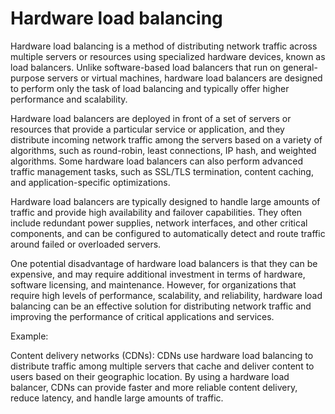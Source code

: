 # Hardware load balancing

Hardware load balancing is a method of distributing network traffic across multiple servers or resources using specialized hardware devices, known as load balancers. Unlike software-based load balancers that run on general-purpose servers or virtual machines, hardware load balancers are designed to perform only the task of load balancing and typically offer higher performance and scalability.

Hardware load balancers are deployed in front of a set of servers or resources that provide a particular service or application, and they distribute incoming network traffic among the servers based on a variety of algorithms, such as round-robin, least connections, IP hash, and weighted algorithms. Some hardware load balancers can also perform advanced traffic management tasks, such as SSL/TLS termination, content caching, and application-specific optimizations.

Hardware load balancers are typically designed to handle large amounts of traffic and provide high availability and failover capabilities. They often include redundant power supplies, network interfaces, and other critical components, and can be configured to automatically detect and route traffic around failed or overloaded servers.

One potential disadvantage of hardware load balancers is that they can be expensive, and may require additional investment in terms of hardware, software licensing, and maintenance. However, for organizations that require high levels of performance, scalability, and reliability, hardware load balancing can be an effective solution for distributing network traffic and improving the performance of critical applications and services.

Example:

Content delivery networks (CDNs): CDNs use hardware load balancing to distribute traffic among multiple servers that cache and deliver content to users based on their geographic location. By using a hardware load balancer, CDNs can provide faster and more reliable content delivery, reduce latency, and handle large amounts of traffic.
